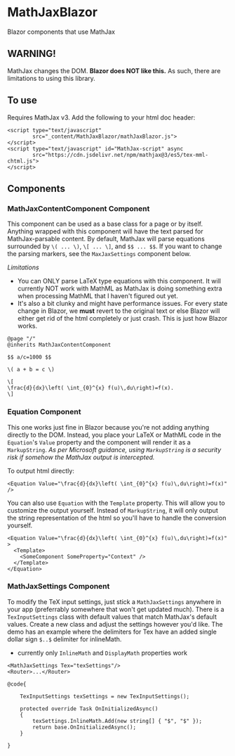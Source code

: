 # MathJaxBlazor
Blazor components that use MathJax

## WARNING!
MathJax changes the DOM.  **Blazor does NOT like this.**  As such, there are limitations to using this library.

## To use
Requires MathJax v3. Add the following to your html doc header:
```
<script type="text/javascript"
        src="_content/MathJaxBlazor/mathJaxBlazor.js">
</script>
<script type="text/javascript" id="MathJax-script" async
        src="https://cdn.jsdelivr.net/npm/mathjax@3/es5/tex-mml-chtml.js">
</script>
```

## Components
### MathJaxContentComponent Component
This component can be used as a base class for a page or by itself.  Anything wrapped with this component will have the text parsed for MathJax-parsable content.  By default, MathJax will parse equations surrounded by `\( ... \)`, `\[ ... \]`, and `$$ ... $$`.  If you want to change the parsing markers, see the `MaxJaxSettings` component below.

*Limitations*
- You can ONLY parse LaTeX type equations with this component.  It will currently NOT work with MathML as MathJax is doing something extra when processing MathML that I haven't figured out yet.
- It's also a bit clunky and might have performance issues.  For every state change in Blazor, we **must** revert to the original text or else Blazor will either get rid of the html completely or just crash.  This is just how Blazor works.  

```
@page "/"
@inherits MathJaxContentComponent

$$ a/c=1000 $$

\( a + b = c \)

\[   
\frac{d}{dx}\left( \int_{0}^{x} f(u)\,du\right)=f(x).    
\]
```

### Equation Component
This one works just fine in Blazor because you're not adding anything directly to the DOM.  Instead, you place your LaTeX or MathML code in the `Equation`'s `Value` property and the component will render it as a `MarkupString`.  *As per Microsoft guidance, using `MarkupString` is a security risk if somehow the MathJax output is intercepted.*

To output html directly:
```
<Equation Value="\frac{d}{dx}\left( \int_{0}^{x} f(u)\,du\right)=f(x)" />
```
You can also use `Equation` with the `Template` property.  This will allow you to customize the output yourself.  Instead of `MarkupString`, it will only output the string representation of the html so you'll have to handle the conversion yourself.
```
<Equation Value="\frac{d}{dx}\left( \int_{0}^{x} f(u)\,du\right)=f(x)" >
  <Template>
    <SomeComponent SomeProperty="Context" />
  </Template>
</Equation>
```

### MathJaxSettings Component
To modify the TeX input settings, just stick a `MathJaxSettings` anywhere in your app (preferrably somewhere that won't get updated much).  There is a `TexInputSettings` class with default values that match MathJax's default values.  Create a new class and adjust the settings however you'd like.  The demo has an example where the delimiters for Tex have an added single dollar sign `$..$` delimiter for inlineMath.

- currently only `InlineMath` and `DisplayMath` properties work

```
<MathJaxSettings Tex="texSettings"/>
<Router>...</Router>

@code{

    TexInputSettings texSettings = new TexInputSettings();

    protected override Task OnInitializedAsync()
    {
        texSettings.InlineMath.Add(new string[] { "$", "$" });
        return base.OnInitializedAsync();
    }

}

```
